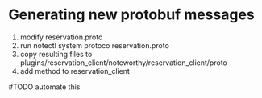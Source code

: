 # Generating new protobuf messages

1) modify reservation.proto
2) run notectl system protoco reservation.proto
3) copy resulting files to plugins/reservation_client/noteworthy/reservation_client/proto
4) add method to reservation_client

#TODO automate this